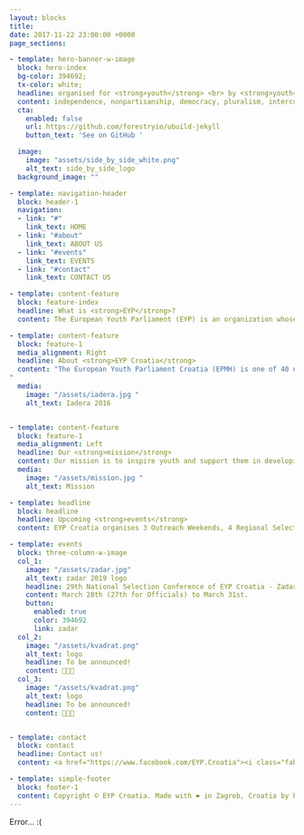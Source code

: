 ```yaml
---
layout: blocks
title:
date: 2017-11-22 23:00:00 +0000
page_sections:

- template: hero-banner-w-image
  block: hero-index
  bg-color: 394692;
  tx-color: white;
  headline: organised for <strong>youth</strong> <br> by <strong>youth</strong>
  content: independence, nonpartisanship, democracy, pluralism, intercultural understanding, inclusion, empowerment, contribution, and cooperation
  cta:
    enabled: false
    url: https://github.com/forestryio/ubuild-jekyll
    button_text: 'See on GitHub '

  image:
    image: "assets/side_by_side_white.png"
    alt_text: side_by_side_logo
  background_image: ""

- template: navigation-header
  block: header-1
  navigation:
  - link: "#"
    link_text: HOME
  - link: "#about"
    link_text: ABOUT US
  - link: "#events"
    link_text: EVENTS
  - link: "#contact"
    link_text: CONTACT US

- template: content-feature
  block: feature-index
  headline: What is <strong>EYP</strong>?
  content: The European Youth Parliament (EYP) is an organization whose purpose is educating young people on current European problems in a parliamentary aspect. </br></br> As a network organization, EYP operates in 40 European countries and organizes over 500 events per year and if we aggregate the days, we exceed 1200 days and 30,000 active members. </br></br> EYP was founded in 1987, and has since then taken huge steps towards connecting Europe and its different cultures. Today, EYP is one of the largest European platforms for political debate, education on topics concerning Europe and the exchange of ideas among young Europeans.

- template: content-feature
  block: feature-1
  media_alignment: Right
  headline: About <strong>EYP Croatia</strong>
  content: "The European Youth Parliament Croatia (EPMH) is one of 40 national branches of the European Youth Parliament (EYP). Our organization was launched in Croatia in 1994. </br></br>Over the years, we have organized over 40 sessions (EYP days, regional and national sessions) that gathered over 5000 young participants. We’ve had the honour of hosting two international sessions, the largest and most significant event within the association with the support of the European Youth Parliament headquarters in Berlin.</br></br>We are a non-governmental and non-profit organization based on the principle of youth working for youth. We encourage young people to develop an open dialogue and strive to establish an environment where different cultures, opinions, and attitudes throughout Europe interact.
"
  media:
    image: "/assets/iadera.jpg "
    alt_text: Iadera 2016


- template: content-feature
  block: feature-1
  media_alignment: Left
  headline: Our <strong>mission</strong>
  content: Our mission is to inspire youth and support them in developing their roles in society through debates and international dialogue. In cooperation with 39 national EYP branches, we open the door to hundreds of young people every year.
  media:
    image: "/assets/mission.jpg "
    alt_text: Mission

- template: headline
  block: headline
  headline: Upcoming <strong>events</strong>
  content: EYP Croatia organises 3 Outreach Weekends, 4 Regional Selection Conferences,</br>1 National Selection Conference in a year and holds monthly meetings.

- template: events
  block: three-column-w-image
  col_1:
    image: "/assets/zadar.jpg"
    alt_text: zadar 2019 logo
    headline: 29th National Selection Conference of EYP Croatia - Zadar 2019.
    content: March 28th (27th for Officials) to March 31st.
    button:
      enabled: true
      color: 394692
      link: zadar
  col_2:
    image: "/assets/kvadrat.png"
    alt_text: logo
    headline: To be announced!
    content: 🤫🤫🤫  
  col_3:
    image: "/assets/kvadrat.png"
    alt_text: logo
    headline: To be announced!
    content: 🤫🤫🤫    


- template: contact
  block: contact
  headline: Contact us!
  content: <a href="https://www.facebook.com/EYP.Croatia"><i class="fab fa-facebook"></i> European Youth Parliament Croatia</a> </br> <a href="https://www.facebook.com/RegionalsCRO"><i class="fab fa-facebook"></i> Regional Sessions of EYP Croatia</a> </br> <a href="https://www.instagram.com/eypcroatia"><i class="fab fa-instagram"></i> EYP Croatia</a> </br> <a href="mailto:info@eyp.hr"><i class="far fa-share-square"></i> info@eyp.hr</a>

- template: simple-footer
  block: footer-1
  content: Copyright © EYP Croatia. Made with ❤️ in Zagreb, Croatia by PR working group. </br> Contribute on <a href="https://github.com/eypcro/eyp.hr">GitHub</a>. <a href="https://goo.gl/forms/j2WeIYzpGzlcCoVi2">Report a problem</a>.
---
```


Error... :(
